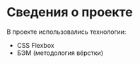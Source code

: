 # Сведения о проекте

В проекте использовались технологии:

- CSS Flexbox
- БЭМ (методология вёрстки)